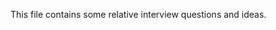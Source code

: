 This file contains some relative interview questions and ideas.
 
       
    
  
         
 
              
          
                     
                   
 
 
       
 
 

